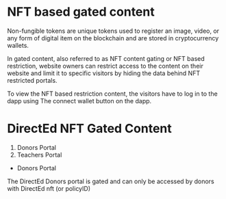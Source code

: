 <h1> NFT based gated content </h1>

<p> Non-fungible tokens are unique tokens used to register an image, video, or any form of digital item on the blockchain and are stored in cryptocurrency wallets.</p>

<p> In gated content, also referred to as NFT content gating or NFT based restriction, website owners can restrict access to the content on their website and limit it to specific visitors by hiding the data behind NFT restricted portals.</p>

<p> To view the NFT based restriction content, the visitors have to log in to the dapp using The connect wallet button on the dapp.</p>

<h1> DirectEd NFT Gated Content </h1>

<ol>
  <li>Donors Portal</li>
  <li>Teachers Portal</li>
</ol>

<ul>
  <li>Donors Portal</li>
</ul>

<p>The DirectEd Donors portal is gated and can only be accessed by donors with DirectEd nft (or policyID)</p>

